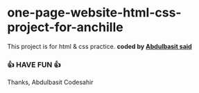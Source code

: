# one-page-website-html-css-project-for-anchille


This project is for html &amp; css practice.
<b>coded by [Abdulbasit said](https://github.com/abdulbasitsaid)</b>
### 👍 HAVE FUN 👍
Thanks, Abdulbasit Codesahir

